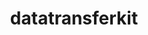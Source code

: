 ---
title: "datatransferkit"
layout: cache
categories: [package, v0.18.1]
meta: {"versions": ["3.1-rc3"], "compilers": ["gcc@=7.5.0"], "oss": ["ubuntu18.04"], "platforms": ["linux"], "targets": ["x86_64"], "stacks": ["e4s", "root"], "num_specs": 1, "num_specs_by_stack": {"root": 1, "e4s": 1}}
spec_details: [{"hash": "rrng37eenxq4mh54myivoqtqhnxsld5x", "compiler": "gcc@=7.5.0", "versions": ["3.1-rc3"], "os": "ubuntu18.04", "platform": "linux", "target": "x86_64", "variants": ["build_type=RelWithDebInfo", "~external-arborx", "~ipo", "~openmp", "+serial", "+shared"], "stacks": ["root", "e4s"], "size": "-", "tarball": "https://binaries.spack.io/releases/v0.18.1/build_cache/linux-ubuntu18.04-x86_64/gcc-7.5.0/datatransferkit-3.1-rc3/linux-ubuntu18.04-x86_64-gcc-7.5.0-datatransferkit-3.1-rc3-rrng37eenxq4mh54myivoqtqhnxsld5x.spack"}]
---